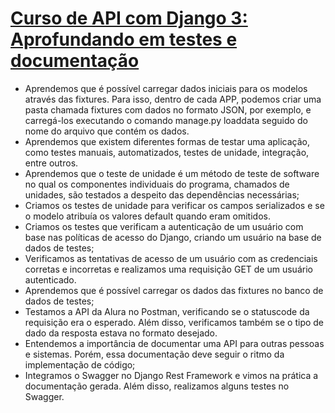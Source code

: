 # [Curso de API com Django 3: Aprofundando em testes e documentação](https://cursos.alura.com.br/course/api-django-3-testes-documentacao)

* Aprendemos que é possível carregar dados iniciais para os modelos através das fixtures. Para isso, dentro de cada APP, podemos criar uma pasta chamada fixtures com dados no formato JSON, por exemplo, e carregá-los executando o comando manage.py loaddata seguido do nome do arquivo que contém os dados.
* Aprendemos que existem diferentes formas de testar uma aplicação, como testes manuais, automatizados, testes de unidade, integração, entre outros.
* Aprendemos que o teste de unidade é um método de teste de software no qual os componentes individuais do programa, chamados de unidades, são testados a despeito das dependências necessárias;
* Criamos os testes de unidade para verificar os campos serializados e se o modelo atribuía os valores default quando eram omitidos.
* Criamos os testes que verificam a autenticação de um usuário com base nas políticas de acesso do Django, criando um usuário na base de dados de testes;
* Verificamos as tentativas de acesso de um usuário com as credenciais corretas e incorretas e realizamos uma requisição GET de um usuário autenticado.
* Aprendemos que é possível carregar os dados das fixtures no banco de dados de testes;
* Testamos a API da Alura no Postman, verificando se o statuscode da requisição era o esperado. Além disso, verificamos também se o tipo de dado da resposta estava no formato desejado.
* Entendemos a importância de documentar uma API para outras pessoas e sistemas. Porém, essa documentação deve seguir o ritmo da implementação de código;
* Integramos o Swagger no Django Rest Framework e vimos na prática a documentação gerada. Além disso, realizamos alguns testes no Swagger.